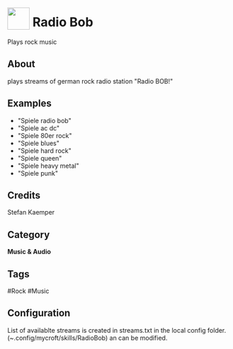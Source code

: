 # <img src="https://raw.githack.com/FortAwesome/Font-Awesome/master/svgs/solid/music.svg" card_color="#22A7F0" width="50" height="50" style="vertical-align:bottom"/> Radio Bob
Plays rock music

## About
plays streams of german rock radio station "Radio BOB!"

## Examples
* "Spiele radio bob"
* "Spiele ac dc"
* "Spiele 80er rock"
* "Spiele blues"
* "Spiele hard rock"
* "Spiele queen"
* "Spiele heavy metal"
* "Spiele punk"

## Credits
Stefan Kaemper

## Category
**Music & Audio**

## Tags
#Rock
#Music

## Configuration
List of availablte streams is created in streams.txt in the local config folder. (~.config/mycroft/skills/RadioBob) an can be modified.


